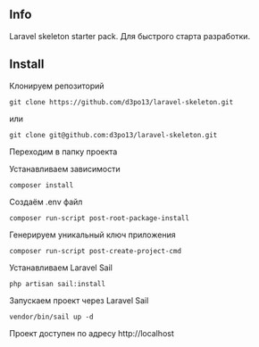 ## Info

Laravel skeleton starter pack. Для быстрого старта разработки.

## Install

Клонируем репозиторий 

    git clone https://github.com/d3po13/laravel-skeleton.git

или

    git clone git@github.com:d3po13/laravel-skeleton.git

Переходим в папку проекта

Устанавливаем зависимости

    composer install

Создаём .env файл 

    composer run-script post-root-package-install

Генерируем уникальный ключ приложения

    composer run-script post-create-project-cmd

Устанавливаем Laravel Sail

    php artisan sail:install

Запускаем проект через Laravel Sail

    vendor/bin/sail up -d

Проект доступен по адресу http://localhost

